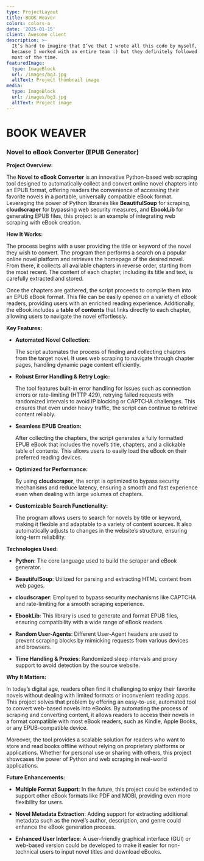 ```yaml
---
type: ProjectLayout
title: BOOK Weaver
colors: colors-a
date: '2025-01-15'
client: Awesome client
description: >-
  It’s hard to imagine that I’ve that I wrote all this code by myself, probably
  because I worked with an entire team :) but they definitely followed my lead
  most of the time.
featuredImage:
  type: ImageBlock
  url: /images/bg3.jpg
  altText: Project thumbnail image
media:
  type: ImageBlock
  url: /images/bg3.jpg
  altText: Project image
---
```



# **BOOK WEAVER**

### **Novel to eBook Converter (EPUB Generator)**

**Project Overview:**

The **Novel to eBook Converter** is an innovative Python-based web scraping tool designed to automatically collect and convert online novel chapters into an EPUB format, offering readers the convenience of accessing their favorite novels in a portable, universally compatible eBook format. Leveraging the power of Python libraries like **BeautifulSoup** for scraping, **cloudscraper** for bypassing web security measures, and **EbookLib** for generating EPUB files, this project is an example of integrating web scraping with eBook creation.

**How It Works:**

The process begins with a user providing the title or keyword of the novel they wish to convert. The program then performs a search on a popular online novel platform and retrieves the homepage of the desired novel. From there, it collects all available chapters in reverse order, starting from the most recent. The content of each chapter, including its title and text, is carefully extracted and stored.

Once the chapters are gathered, the script proceeds to compile them into an EPUB eBook format. This file can be easily opened on a variety of eBook readers, providing users with an enriched reading experience. Additionally, the eBook includes a **table of contents** that links directly to each chapter, allowing users to navigate the novel effortlessly.

**Key Features:**

*   **Automated Novel Collection:**

    The script automates the process of finding and collecting chapters from the target novel. It uses web scraping to navigate through chapter pages, handling dynamic page content efficiently.

*   **Robust Error Handling & Retry Logic:**

    The tool features built-in error handling for issues such as connection errors or rate-limiting (HTTP 429), retrying failed requests with randomized intervals to avoid IP blocking or CAPTCHA challenges. This ensures that even under heavy traffic, the script can continue to retrieve content reliably.

*   **Seamless EPUB Creation:**

    After collecting the chapters, the script generates a fully formatted EPUB eBook that includes the novel’s title, chapters, and a clickable table of contents. This allows users to easily load the eBook on their preferred reading devices.

*   **Optimized for Performance:**

    By using **cloudscraper**, the script is optimized to bypass security mechanisms and reduce latency, ensuring a smooth and fast experience even when dealing with large volumes of chapters.

*   **Customizable Search Functionality:**

    The program allows users to search for novels by title or keyword, making it flexible and adaptable to a variety of content sources. It also automatically adjusts to changes in the website’s structure, ensuring long-term reliability.

**Technologies Used:**

*   **Python**: The core language used to build the scraper and eBook generator.

*   **BeautifulSoup**: Utilized for parsing and extracting HTML content from web pages.

*   **cloudscraper**: Employed to bypass security mechanisms like CAPTCHA and rate-limiting for a smooth scraping experience.

*   **EbookLib**: This library is used to generate and format EPUB files, ensuring compatibility with a wide range of eBook readers.

*   **Random User-Agents**: Different User-Agent headers are used to prevent scraping blocks by mimicking requests from various devices and browsers.

*   **Time Handling & Proxies**: Randomized sleep intervals and proxy support to avoid detection by the source website.

**Why It Matters:**

In today’s digital age, readers often find it challenging to enjoy their favorite novels without dealing with limited formats or inconvenient reading apps. This project solves that problem by offering an easy-to-use, automated tool to convert web-based novels into eBooks. By automating the process of scraping and converting content, it allows readers to access their novels in a format compatible with most eBook readers, such as Kindle, Apple Books, or any EPUB-compatible device.

Moreover, the tool provides a scalable solution for readers who want to store and read books offline without relying on proprietary platforms or applications. Whether for personal use or sharing with others, this project showcases the power of Python and web scraping in real-world applications.

**Future Enhancements:**

*   **Multiple Format Support**: In the future, this project could be extended to support other eBook formats like PDF and MOBI, providing even more flexibility for users.

*   **Novel Metadata Extraction**: Adding support for extracting additional metadata such as the novel’s author, description, and genre could enhance the eBook generation process.

*   **Enhanced User Interface**: A user-friendly graphical interface (GUI) or web-based version could be developed to make it easier for non-technical users to input novel titles and download eBooks.

